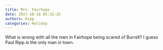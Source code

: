 ```yaml
---
title: Mrs. Fairhope
date: 2017-10-16 05:32:25
authors: Ripp
categories: Holiday
---
```


 What is wrong with all the men in Fairhope being scared of Burrell?
I guess Paul Ripp is the only man in town.